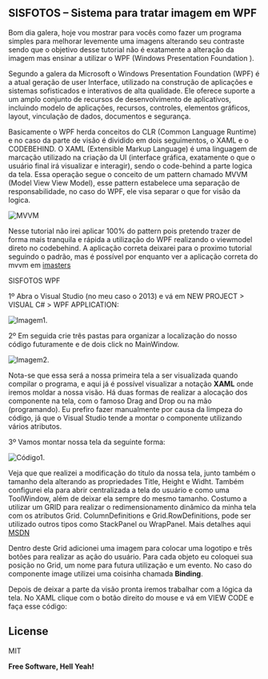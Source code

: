 ##  SISFOTOS – Sistema para tratar imagem em WPF

Bom dia galera, hoje vou mostrar para vocês como fazer um programa simples para melhorar levemente uma imagens alterando seu contraste sendo que o objetivo desse tutorial não é exatamente a alteração da imagem mas ensinar a utilizar o WPF (Windows Presentation Foundation ).

Segundo a galera da Microsoft o  Windows Presentation Foundation (WPF) é a atual geração de user Interface, utilizado na construção de aplicações e sistemas sofisticados e interativos de alta qualidade. Ele oferece suporte a um amplo conjunto de recursos de desenvolvimento de aplicativos, incluindo modelo de aplicações, recursos, controles, elementos gráficos, layout, vinculação de dados, documentos e segurança.

Basicamente o WPF herda conceitos do CLR (Common Language Runtime) e no caso da parte de visão é dividido em dois seguimentos, o XAML e o CODEBEHIND. O XAML (Extensible Markup Language) é uma linguagem de marcação  utilizado na criação da UI (interface gráfica, exatamente o que o usuário final irá visualizar e interagir), sendo o code-behind a parte logica da tela.  Essa operação segue o conceito de um pattern chamado MVVM (Model View View Model), esse pattern estabelece uma separação de responsabilidade, no caso do WPF, ele visa separar o que for visão da logica.

![MVVM](https://raw.githubusercontent.com/lucasselliach/SISFOTOS/master/Imagens/ViewModel.png)

Nesse tutorial não irei aplicar 100% do pattern pois pretendo trazer de forma mais tranquila e rápida a utilização do WPF realizando o viewmodel direto no codebehind. A aplicação correta deixarei para o proximo tutorial seguindo o padrão, mas é possível por enquanto ver a aplicação correta do mvvm em [imasters](http://imasters.com.br/artigo/18900/desenvolvimento/entendendo-o-pattern-model-view-viewmodel-mvvm)

SISFOTOS WPF

1º Abra o Visual Studio (no meu caso o 2013) e vá em NEW PROJECT > VISUAL C# > WPF APPLICATION:

![Imagem1](https://raw.githubusercontent.com/lucasselliach/SISFOTOS/master/Imagens/Ensinamento1.png).

2º Em seguida crie três pastas para organizar a localização do nosso código futuramente e de dois click no MainWindow.

![Imagem2](https://raw.githubusercontent.com/lucasselliach/SISFOTOS/master/Imagens/Ensinamento2.png).

Nota-se que essa será a nossa primeira tela a ser visualizada quando compilar o programa, e aqui já é possível visualizar a notação **XAML** onde iremos moldar a nossa visão. Há duas formas de realizar a alocação dos componente na tela, com o famoso Drag and Drop ou na mão (programando). Eu prefiro fazer manualmente por causa da limpeza do código, já que o Visual Studio tende a montar o componente utilizando vários atributos.

3º Vamos montar nossa tela da seguinte forma:

![Código1](https://raw.githubusercontent.com/lucasselliach/SISFOTOS/master/Imagens/Codigo1.png).

Veja que que realizei a modificação do titulo da nossa tela, junto também o tamanho dela alterando as propriedades Title, Height e Widht. Também configurei ela para abrir centralizada a tela do usuário e como uma ToolWindow, além de deixar ela sempre do mesmo tamanho.
Costumo a utilizar um GRID para realizar o redimensionamento dinâmico da minha tela com os atributos Grid. ColumnDefinitions e Grid.RowDefinitions, pode ser utilizado outros tipos como StackPanel ou WrapPanel. Mais detalhes aqui [MSDN](https://msdn.microsoft.com/en-us/library/ms754152.aspx)

Dentro deste Grid adicionei uma imagem para colocar uma logotipo e três botões para realizar as ação do usuário. Para cada objeto eu coloquei sua posição no Grid, um nome para futura utilização e um evento. No caso do componente image utilizei uma coisinha chamada **Binding**.

Depois de deixar a parte da visão pronta iremos trabalhar com a lógica da tela. No XAML clique com o botão direito do mouse e vá em VIEW CODE e faça esse código:






License
----

MIT


**Free Software, Hell Yeah!**
